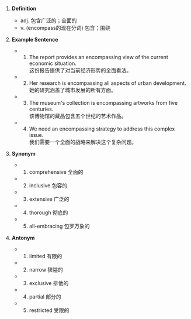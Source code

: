 1. **Definition**  
	- adj. 包含广泛的；全面的  
	- v. (encompass的现在分词) 包含；围绕  

2. **Example Sentence**  
	- 1. The report provides an encompassing view of the current economic situation.  
		这份报告提供了对当前经济形势的全面看法。  
	- 2. Her research is encompassing all aspects of urban development.  
		她的研究涵盖了城市发展的所有方面。  
	- 3. The museum's collection is encompassing artworks from five centuries.  
		该博物馆的藏品包含五个世纪的艺术作品。  
	- 4. We need an encompassing strategy to address this complex issue.  
		我们需要一个全面的战略来解决这个复杂问题。  

3. **Synonym**  
	- 1. comprehensive 全面的  
	- 2. inclusive 包容的  
	- 3. extensive 广泛的  
	- 4. thorough 彻底的  
	- 5. all-embracing 包罗万象的  

4. **Antonym**  
	- 1. limited 有限的  
	- 2. narrow 狭隘的  
	- 3. exclusive 排他的  
	- 4. partial 部分的  
	- 5. restricted 受限的  
